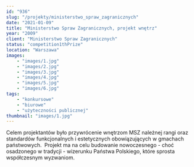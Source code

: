 ```yaml
---
id: "936"
slug: "/projekty/ministerstwo_spraw_zagranicznych"
date: "2021-01-09"
title: "Ministerstwo Spraw Zagranicznych, projekt wnętrz"
year: "2009"
client: "Ministerstwo Spraw Zagranicznych"
status: "competition1thPrize"
location: "Warszawa"
images: 
    - "images/1.jpg"
    - "images/2.jpg"
    - "images/3.jpg"
    - "images/4.jpg"    
    - "images/5.jpg"    
    - "images/6.jpg"    
tags: 
    - "konkursowe"
    - "biurowe"
    - "użyteczności publicznej"
thumbnail: "images/1.jpg"
---
```

Celem projektantów było przywrócenie wnętrzom MSZ należnej rangi oraz standardów funkcjonalnych i&nbsp;estetycznych obowiązujących w&nbsp;gmachach państwowych.  Projekt ma na celu budowanie nowoczesnego - choć osadzonego w tradycji - wizerunku Państwa Polskiego, które sprosta współczesnym wyzwaniom.
